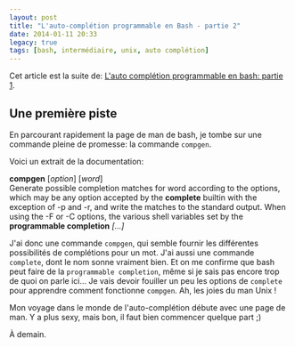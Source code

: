 ```yaml
---
layout: post
title: "L'auto-complétion programmable en Bash - partie 2"
date: 2014-01-11 20:33
legacy: true
tags: [bash, intermédiaire, unix, auto complétion]
---
```




Cet article est la suite de:
[L'auto complétion programmable en bash: partie 1](http://lkdjiin.github.io/blog/2014/01/10/lauto-completion-programmable-en-bash-partie-1/).

Une première piste
--------------

En parcourant rapidement la page de man de bash, je tombe sur une commande
pleine de promesse: la commande `compgen`.

<!-- more -->

Voici un extrait de la documentation:

**compgen** [*option*] [*word*]   
Generate possible completion matches for word according to the options, which
may be any option accepted by the **complete** builtin with the exception of -p
and -r, and write the matches to the standard output. When using the -F or -C
options, the various shell variables set by the **programmable completion**
*[...]*

J'ai donc une commande `compgen`, qui semble fournir les différentes
possibilités de complétions pour un mot. J'ai aussi une commande `complete`,
dont le nom sonne vraiment bien. Et on me confirme que bash peut faire de 
la `programmable completion`, même si je sais pas encore trop de quoi on
parle ici… Je vais devoir fouiller un peu les options de `complete` pour
apprendre comment fonctionne `compgen`. Ah, les joies du man Unix !

Mon voyage dans le monde de l'auto-complétion débute avec une page de man.
Y a plus sexy, mais bon, il faut bien commencer quelque part ;)



À demain.



